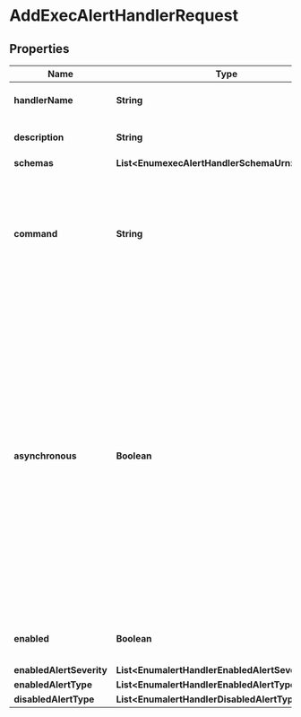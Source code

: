 

# AddExecAlertHandlerRequest


## Properties

| Name | Type | Description | Notes |
|------------ | ------------- | ------------- | -------------|
|**handlerName** | **String** | Name of the new Alert Handler |  |
|**description** | **String** | A description for this Alert Handler |  [optional] |
|**schemas** | **List&lt;EnumexecAlertHandlerSchemaUrn&gt;** |  |  |
|**command** | **String** | Specifies the path of the command to execute, without any arguments. It must be an absolute path for reasons of security and reliability. |  |
|**asynchronous** | **Boolean** | Indicates whether the server should attempt to invoke this Exec Alert Handler in a background thread so that any potentially-expensive processing (e.g., performing network communication to deliver the alert notification) will not delay whatever processing the server was performing when the alert was generated. |  [optional] |
|**enabled** | **Boolean** | Indicates whether the Alert Handler is enabled. |  |
|**enabledAlertSeverity** | **List&lt;EnumalertHandlerEnabledAlertSeverityProp&gt;** |  |  [optional] |
|**enabledAlertType** | **List&lt;EnumalertHandlerEnabledAlertTypeProp&gt;** |  |  [optional] |
|**disabledAlertType** | **List&lt;EnumalertHandlerDisabledAlertTypeProp&gt;** |  |  [optional] |



